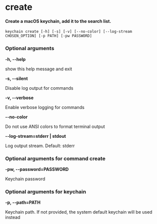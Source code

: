 
create
======

#### Create a macOS keychain, add it to the search list.


``keychain create [-h] [-s] [-v] [--no-color] [--log-stream CHOSEN_OPTION] [-p PATH] [-pw PASSWORD] ``
### Optional arguments


**-h, --help**

show this help message and exit

**-s, --silent**

Disable log output for commands

**-v, --verbose**

Enable verbose logging for commands

**--no-color**

Do not use ANSI colors to format terminal output

**--log-stream=stderr | stdout**

Log output stream. Default: stderr
### Optional arguments for command create


**-pw, --password=PASSWORD**

Keychain password
### Optional arguments for keychain


**-p, --path=PATH**

Keychain path. If not provided, the system default keychain will be used instead